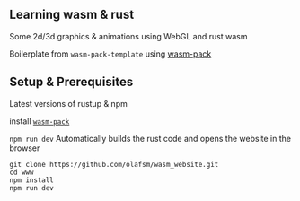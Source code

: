 <centered>
<h2>Learning wasm & rust</h2>
Some 2d/3d graphics & animations using WebGL and rust wasm
</centered>

Boilerplate from <code>wasm-pack-template</code> using <a href="https://github.com/rustwasm/wasm-pack">wasm-pack</a>

## Setup & Prerequisites
Latest versions of rustup & npm

install <a href="https://rustwasm.github.io/wasm-pack/installer/"><code>wasm-pack</code></a>

<code>npm run dev</code> Automatically builds the rust code and opens the website in the browser
```
git clone https://github.com/olafsm/wasm_website.git
cd www
npm install
npm run dev
```
